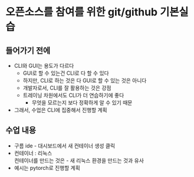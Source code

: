 

# 오픈소스를 참여를 위한 git/github 기본실습





## 들어가기 전에

- CLI와 GUI는 용도가 다르다
  - GUI로 할 수 있는건 CLI로 다 할 수 있다
  - 하지만, CLI로 하는 것은 다 GUI로 할 수 있는 것은 아니다
  - 개발자로서, CLI를 잘 활용하는 것은 강점
  - 트레이닝 차원에서도 CLI가 더 연습하기에 좋다
    - 무엇을 모르는지 보다 정확하게 알 수 있기 때문
- 그래서, 수업은 CLI에 집중해서 진행할 계획





## 수업 내용



- 구름 ide - 대시보드에서 새 컨테이너 생성 클릭
- 컨테이너 : 리눅스  
  컨테이너를 만드는 것은 - 새 리눅스 환경을 만드는 것과 유사
- 예시는 pytorch로 진행할 계획